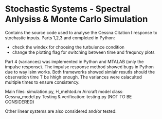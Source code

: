 # Stochastic Systems - Spectral Anlysiss & Monte Carlo Simulation


Contains the source code used to analyse the Cessna Citation I response to stochastic inputs.
Parts 1,2,3 and completed in Python:
 - check the windex for choosing the turbulence condition 
  - change the plotting flag for switching between time and frequncy plots

Part 4 (variances) was implemented in Python and MTALAB (only the impulse response). The impulse response method showed bugs in Python due to way lsim works. 
Both frameworks showed simialr resutls should the observation time T be hhigh enough. The variances were calaculted multiple times to ensure consistency.


Main files: simulation.py, H_mehtod.m
Aircraft model class: Cessna_model.py
Testing & verification: testing.py (NOT TO BE CONSIDERED)

 Other linear systems are also considered and/or tested. 
